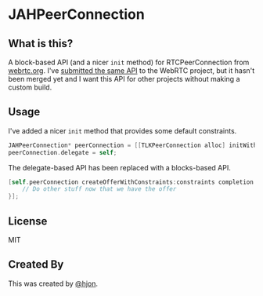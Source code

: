 # JAHPeerConnection

## What is this?

A block-based API (and a nicer `init` method) for RTCPeerConnection from [webrtc.org](http://www.webrtc.org/). I've [submitted the same API](https://webrtc-codereview.appspot.com/26329004/) to the WebRTC project, but it hasn't been merged yet and I want this API for other projects without making a custom build. 

## Usage

I've added a nicer `init` method that provides some default constraints.

```objective-c
JAHPeerConnection* peerConnection = [[TLKPeerConnection alloc] initWithICEServers:servers constraints:constraints peerConnectionFactory:peerConnectionFactory];
peerConnection.delegate = self;
```

The delegate-based API has been replaced with a blocks-based API.

```objective-c
[self.peerConnection createOfferWithConstraints:constraints completion:^(RTCSessionDescription *sessionDescription, NSError *error) {
	// Do other stuff now that we have the offer
}];
```

## License

MIT

## Created By

This was created by [@hjon](http://twitter.com/hjon).
